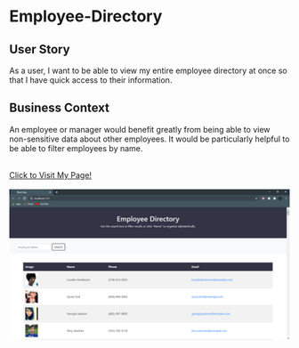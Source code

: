 # Employee-Directory

## User Story
As a user, I want to be able to view my entire employee directory at once so that I have quick access to their information.

## Business Context
An employee or manager would benefit greatly from being able to view non-sensitive data about other employees. It would be particularly helpful to be able to filter employees by name.

<br>
<a href="https://dry-coast-28364.herokuapp.com/">Click to Visit My Page!</a><br><br>
<img src="./employee-directory/public/screenShot.png" alt="app screenshot">
<br><br>
